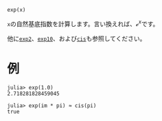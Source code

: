 ```
exp(x)
```

`x`の自然基底指数を計算します。言い換えれば、$ℯ^x$です。

他に[`exp2`](@ref)、[`exp10`](@ref)、および[`cis`](@ref)も参照してください。

# 例

```jldoctest
julia> exp(1.0)
2.718281828459045

julia> exp(im * pi) ≈ cis(pi)
true
```
